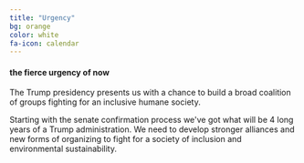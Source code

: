 ```yaml
---
title: "Urgency"
bg: orange
color: white
fa-icon: calendar
---
```


#### the fierce urgency of now
The Trump presidency presents us with a chance to build a broad coalition of groups fighting for an inclusive humane society.

Starting with the senate confirmation process we've got what will be 4 long years of a Trump administration. We need to develop stronger alliances and new forms of organizing to fight for a society of inclusion and environmental sustainability.
